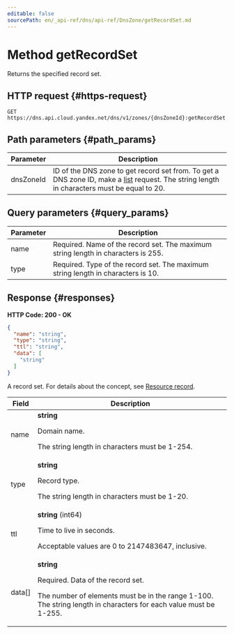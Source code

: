 ```yaml
---
editable: false
sourcePath: en/_api-ref/dns/api-ref/DnsZone/getRecordSet.md
---
```


# Method getRecordSet
Returns the specified record set.
 

 
## HTTP request {#https-request}
```
GET https://dns.api.cloud.yandex.net/dns/v1/zones/{dnsZoneId}:getRecordSet
```
 
## Path parameters {#path_params}
 
Parameter | Description
--- | ---
dnsZoneId | ID of the DNS zone to get record set from.  To get a DNS zone ID, make a [list](/docs/dns/api-ref/DnsZone/list) request.  The string length in characters must be equal to 20.
 
## Query parameters {#query_params}
 
Parameter | Description
--- | ---
name | Required. Name of the record set.  The maximum string length in characters is 255.
type | Required. Type of the record set.  The maximum string length in characters is 10.
 
## Response {#responses}
**HTTP Code: 200 - OK**

```json 
{
  "name": "string",
  "type": "string",
  "ttl": "string",
  "data": [
    "string"
  ]
}
```
A record set. For details about the concept, see [Resource record](/docs/dns/concepts/resource-record).
 
Field | Description
--- | ---
name | **string**<br><p>Domain name.</p> <p>The string length in characters must be 1-254.</p> 
type | **string**<br><p>Record type.</p> <p>The string length in characters must be 1-20.</p> 
ttl | **string** (int64)<br><p>Time to live in seconds.</p> <p>Acceptable values are 0 to 2147483647, inclusive.</p> 
data[] | **string**<br><p>Required. Data of the record set.</p> <p>The number of elements must be in the range 1-100. The string length in characters for each value must be 1-255.</p> 